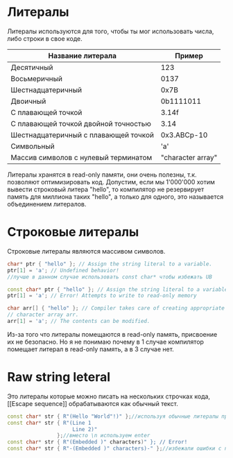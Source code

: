 # Литералы
Литералы используются для того, чтобы ты мог использовать числа, либо строки в свое коде.

| Название литерала                    | Пример            |
| ------------------------------------ | ----------------- |
| Десятичный                           | 123               |
| Восьмеричный                         | 0137              |
| Шестнадцатеричный                    | 0x7B              |
| Двоичный                             | 0b1111011         |
| С плавающей точкой                   | 3.14f             |
| С плавающей точкой двойной точностью | 3.14              |
| Шестнадцатеричный с плавающей точкой | 0x3.ABCp-10       |
| Символьный                           | 'a'               |
| Массив символов с нулевый терминатом | "character array" |

Литералы хранятся в read-only памяти, они очень полезны, т.к. позволяют оптимизировать код. Допустим, если мы 1'000'000 хотим вывести строковый литера "hello", то компилятор не резервирует память для миллиона таких "hello", а только для одного, это называется объединением литералов.

# Строковые литералы
Строковые литералы являются массивом символов.

```cpp
char* ptr { "hello" }; // Assign the string literal to a variable.
ptr[1] = 'a'; // Undefined behavior!
//лучше в данном случае использовать const char* чтобы избежать UB

const char* ptr { "hello" }; // Assign the string literal to a variable.
ptr[1] = 'a'; // Error! Attempts to write to read-only memory

char arr[] { "hello" }; // Compiler takes care of creating appropriate sized
// character array arr.
arr[1] = 'a'; // The contents can be modified.
```

Из-за того что литералы помещаются в read-only память, присвоение их не безопасно. Но я не понимаю почему в 1 случае компилятор помещает литерал в read-only память, а в 3 случае нет.

# Raw string leteral
Это литералы которые можно писать на нескольких строчках кода, [[Escape sequence]] обрабатываются как обычный текст.

```cpp
const char* str { R"(Hello "World"!)" };//используя обычные литералы пришлось использовать escape sequence для того что обернуть World в кавычки
const char* str { R"(Line 1
					 Line 2)" 
				};//вместо \n используем enter
const char* str { R"(Embedded )" characters)" }; // Error!
const char* str { R"-(Embedded )" characters)-" };//избежали ошибки с помощью черточек
```